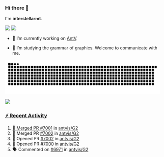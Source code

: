 ### Hi there 👋

I'm **interstellarmt**.

[![](https://img.shields.io/endpoint?url=https://awards.antv.vision/interstellarmt-g2-contributor.json)](https://github.com/antvis/g2)
[![](https://img.shields.io/endpoint?url=https://awards.antv.vision/interstellarmt-gpt-vis-contributor.json)](https://github.com/antvis/gpt-vis)

- 🔭 I’m currently working on [AntV](https://github.com/antvis).

- 📖 I’m studying the grammar of graphics. Welcome to communicate with me.

![](https://raw.githubusercontent.com/interstellarmt/interstellarmt/refs/heads/output/github-contribution-grid-snake.svg)
<div>
  <a href="https://github.com/interstellarmt">
  <img height="180em" src="https://github-readme-stats-eight-theta.vercel.app/api?username=interstellarmt&show_icons=true&include_all_commits=true&count_private=true&theme=tokyonight"/>
</div>
    
### :zap: Recent Activity

<!--START_SECTION:activity-->
1. 🎉 Merged PR [#7001](https://github.com/antvis/G2/pull/7001) in [antvis/G2](https://github.com/antvis/G2)
2. 🎉 Merged PR [#7002](https://github.com/antvis/G2/pull/7002) in [antvis/G2](https://github.com/antvis/G2)
3. 💪 Opened PR [#7002](https://github.com/antvis/G2/pull/7002) in [antvis/G2](https://github.com/antvis/G2)
4. 💪 Opened PR [#7000](https://github.com/antvis/G2/pull/7000) in [antvis/G2](https://github.com/antvis/G2)
5. 🗣 Commented on [#6971](https://github.com/antvis/G2/issues/6971#issuecomment-2983403399) in [antvis/G2](https://github.com/antvis/G2)
<!--END_SECTION:activity-->

